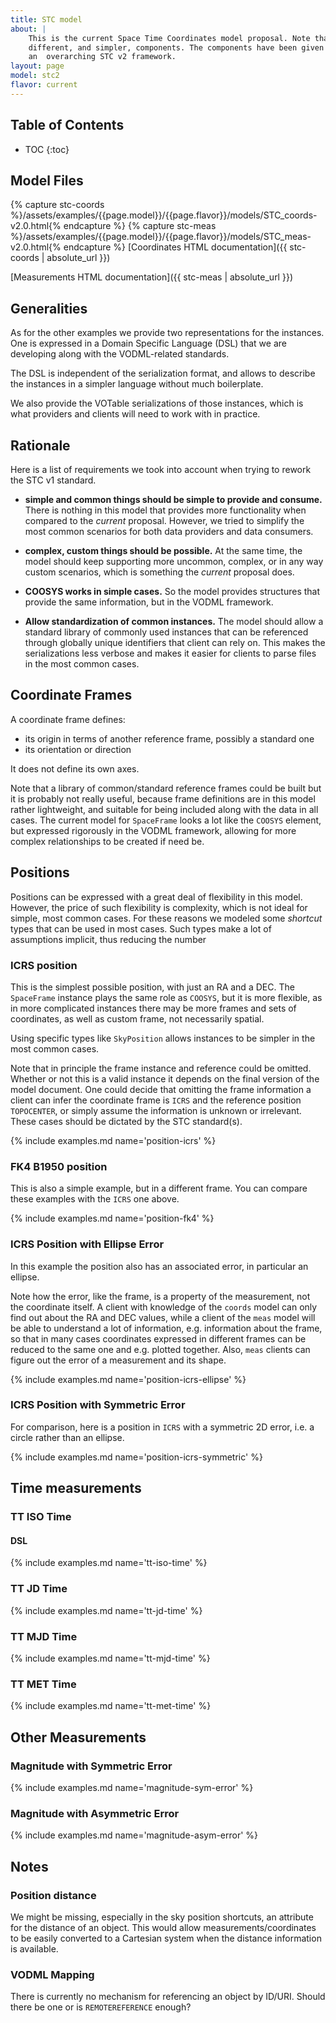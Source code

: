 ```yaml
---
title: STC model
about: |
    This is the current Space Time Coordinates model proposal. Note that the STC v1 model has been separated into three
    different, and simpler, components. The components have been given a version 2 to clarify that they are part of
    an  overarching STC v2 framework.
layout: page
model: stc2
flavor: current
---
```


Table of Contents
-----------------
* TOC
{:toc}

Model Files
-----------

{% capture stc-coords %}/assets/examples/{{page.model}}/{{page.flavor}}/models/STC_coords-v2.0.html{% endcapture %}
{% capture stc-meas %}/assets/examples/{{page.model}}/{{page.flavor}}/models/STC_meas-v2.0.html{% endcapture %}
[Coordinates HTML documentation]({{ stc-coords | absolute_url }})

[Measurements HTML documentation]({{ stc-meas | absolute_url }})

Generalities
------------

As for the other examples we provide two representations for the instances. One is expressed in
a Domain Specific Language (DSL) that we are developing along with the VODML-related standards.

The DSL is independent of the serialization format, and allows to describe the instances
in a simpler language without much boilerplate.

We also provide the VOTable serializations of those instances, which is what providers and
clients will need to work with in practice.

Rationale
---------

Here is a list of requirements we took into account when trying to rework the STC v1 standard.

  * **simple and common things should be simple to provide and consume.** There is nothing in this model that
  provides more functionality when compared to the *current* proposal. However, we tried to simplify the most
  common scenarios for both data providers and data consumers.
  
  * **complex, custom things should be possible.** At the same time, the model should keep supporting more uncommon,
  complex, or in any way custom scenarios, which is something the *current* proposal does.
  
  * **COOSYS works in simple cases.** So the model provides structures that provide the same information, but in
  the VODML framework.
  
  * **Allow standardization of common instances.** The model should allow a standard library of commonly used
  instances that can be referenced through globally unique identifiers that client can rely on. This makes the
  serializations less verbose and makes it easier for clients to parse files in the most common cases.

Coordinate Frames
-----------------

A coordinate frame defines:
  * its origin in terms of another reference frame, possibly a standard one
  * its orientation or direction

It does not define its own axes.

Note that a library of common/standard reference frames could be built but it is probably not really useful, because
frame definitions are in this model rather lightweight, and suitable for being included along with the data in all
cases. The current model for `SpaceFrame` looks a lot like the `COOSYS` element, but expressed rigorously in the VODML
framework, allowing for more complex relationships to be created if need be.

Positions
---------

Positions can be expressed with a great deal of flexibility in this model. However, the price of such flexibility is
complexity, which is not ideal for simple, most common cases. For these reasons we modeled some *shortcut* types
that can be used in most cases. Such types make a lot of assumptions implicit, thus reducing the number 

### ICRS position

This is the simplest possible position, with just an RA and a DEC. The `SpaceFrame` instance plays the same role as
`COOSYS`, but it is more flexible, as in more complicated instances there may be more frames and sets of coordinates,
as well as custom frame, not necessarily spatial.

Using specific types like `SkyPosition` allows instances to be simpler in the most common cases.

Note that in principle the frame instance and reference could be omitted. Whether or not this is a valid instance it
depends on the final version of the model document. One could decide that omitting the frame information a client can
infer the coordinate frame is `ICRS` and the reference position `TOPOCENTER`, or simply assume the information is
unknown or irrelevant. These cases should be dictated by the STC standard(s).

{% include examples.md name='position-icrs' %}

### FK4 B1950 position

This is also a simple example, but in a different frame. You can compare these examples with the `ICRS` one above.

{% include examples.md name='position-fk4' %}

### ICRS Position with Ellipse Error

In this example the position also has an associated error, in particular an ellipse.

Note how the error, like the frame, is a property of the measurement, not the coordinate itself. A client with
knowledge of the `coords` model can only find out about the RA and DEC values, while a client of the `meas` model
will be able to understand a lot of information, e.g. information about the frame, so that in many cases coordinates
expressed in different frames can be reduced to the same one and e.g. plotted together. Also, `meas` clients can figure
out the error of a measurement and its shape.

{% include examples.md name='position-icrs-ellipse' %}

### ICRS Position with Symmetric Error

For comparison, here is a position in `ICRS` with a symmetric 2D error, i.e. a circle rather than an ellipse.

{% include examples.md name='position-icrs-symmetric' %}

Time measurements
-----------------

### TT ISO Time

#### DSL

{% include examples.md name='tt-iso-time' %}

### TT JD Time

{% include examples.md name='tt-jd-time' %}

### TT MJD Time

{% include examples.md name='tt-mjd-time' %}

### TT MET Time

{% include examples.md name='tt-met-time' %}

Other Measurements
------------------

### Magnitude with Symmetric Error

{% include examples.md name='magnitude-sym-error' %}

### Magnitude with Asymmetric Error

{% include examples.md name='magnitude-asym-error' %}

Notes
-----

### Position distance

We might be missing, especially in the sky position shortcuts, an attribute for the distance of an object. This would
allow measurements/coordinates to be easily converted to a Cartesian system when the distance information is available.

### VODML Mapping

There is currently no mechanism for referencing an object by ID/URI. Should there be one or is
`REMOTEREFERENCE` enough?